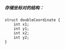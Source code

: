 ##### 存储坐标对的结构：
```
struct doubleCoordinate {
    int x1;
    int y1;
    int x2;
    int y2;
}
```
